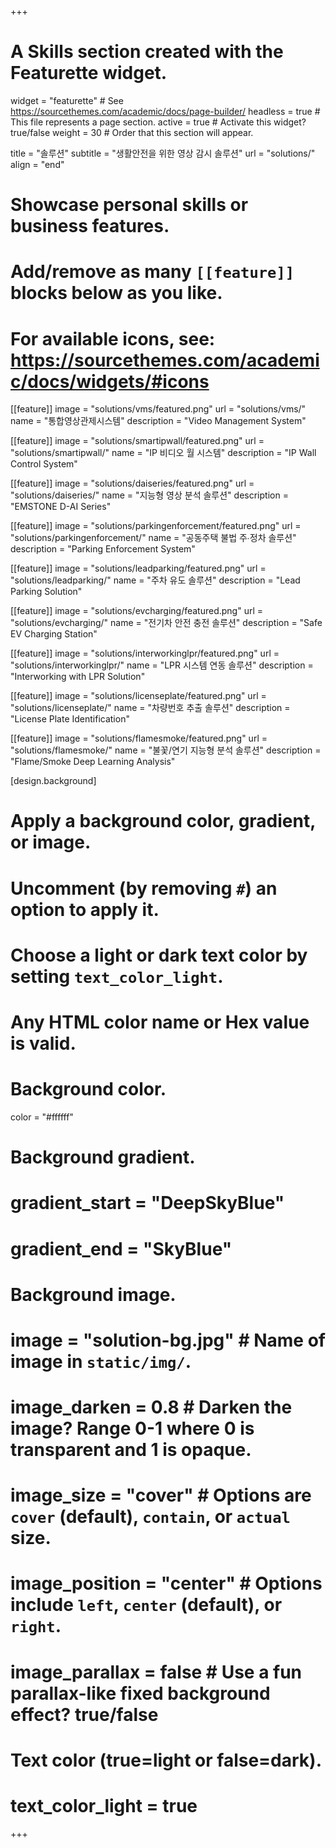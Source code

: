 +++
# A Skills section created with the Featurette widget.
widget = "featurette"  # See https://sourcethemes.com/academic/docs/page-builder/
headless = true  # This file represents a page section.
active = true  # Activate this widget? true/false
weight = 30  # Order that this section will appear.

title = "솔루션"
subtitle = "생활안전을 위한 영상 감시 솔루션"
url = "solutions/"
align = "end"

# Showcase personal skills or business features.
# 
# Add/remove as many `[[feature]]` blocks below as you like.
# 
# For available icons, see: https://sourcethemes.com/academic/docs/widgets/#icons

[[feature]]
  image = "solutions/vms/featured.png"
  url = "solutions/vms/"
  name = "통합영상관제시스템"
  description = "Video Management System"
  
[[feature]]
  image = "solutions/smartipwall/featured.png"
  url = "solutions/smartipwall/"
  name = "IP 비디오 월 시스템"
  description = "IP Wall Control System"
  
[[feature]]
  image = "solutions/daiseries/featured.png"
  url = "solutions/daiseries/"
  name = "지능형 영상 분석 솔루션"
  description = "EMSTONE D-AI Series"

[[feature]]
  image = "solutions/parkingenforcement/featured.png"
  url = "solutions/parkingenforcement/"
  name = "공동주택 불법 주∙정차 솔루션"
  description = "Parking Enforcement System"

[[feature]]
  image = "solutions/leadparking/featured.png"
  url = "solutions/leadparking/"
  name = "주차 유도 솔루션"
  description = "Lead Parking Solution"

[[feature]]
  image = "solutions/evcharging/featured.png"
  url = "solutions/evcharging/"
  name = "전기차 안전 충전 솔루션"
  description = "Safe EV Charging Station"

[[feature]]
  image = "solutions/interworkinglpr/featured.png"
  url = "solutions/interworkinglpr/"
  name = "LPR 시스템 연동 솔루션"
  description = "Interworking with LPR Solution"

[[feature]]
  image = "solutions/licenseplate/featured.png"
  url = "solutions/licenseplate/"
  name = "차량번호 추출 솔루션"
  description = "License Plate Identification"

[[feature]]
  image = "solutions/flamesmoke/featured.png"
  url = "solutions/flamesmoke/"
  name = "불꽃/연기 지능형 분석 솔루션"
  description = "Flame/Smoke Deep Learning Analysis"

[design.background]
  # Apply a background color, gradient, or image.
  #   Uncomment (by removing `#`) an option to apply it.
  #   Choose a light or dark text color by setting `text_color_light`.
  #   Any HTML color name or Hex value is valid.
  
  # Background color.
   color = "#ffffff"

  # Background gradient.
  # gradient_start = "DeepSkyBlue"
  # gradient_end = "SkyBlue"
  
  # Background image.
  # image = "solution-bg.jpg"  # Name of image in `static/img/`.
  # image_darken = 0.8  # Darken the image? Range 0-1 where 0 is transparent and 1 is opaque.
  # image_size = "cover"  #  Options are `cover` (default), `contain`, or `actual` size.
  # image_position = "center"  # Options include `left`, `center` (default), or `right`.
  # image_parallax = false  # Use a fun parallax-like fixed background effect? true/false

  # Text color (true=light or false=dark).
  # text_color_light = true
+++
